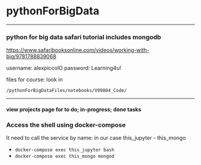 # pythonForBigData

---
### python for big data safari tutorial includes mongodb

https://www.safaribooksonline.com/videos/working-with-big/9781788839068

username: alexpiccolO
password: Learning4u!

files for course:  look in

    /pythonForBigDataFiles/notebooks/V09804_Code/

---
#### view projects page for to do; in-progress; done tasks 


### Access the shell using docker-compose 

It need to call the service by name: in our case this_jupyter - this_mongo 

- `docker-compose exec this_jupyter bash`
- `docker-compose exec this_mongo mongod`
